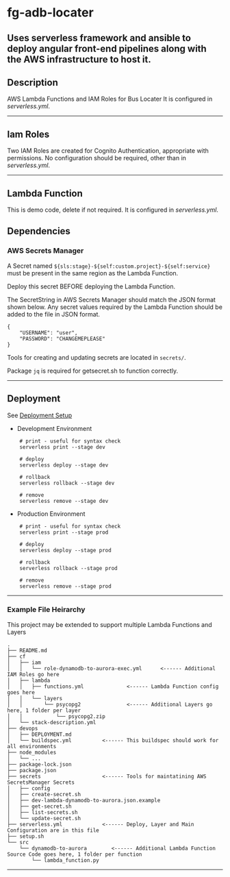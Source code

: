 # fg-adb-locater

Uses serverless framework and ansible to deploy angular front-end pipelines along with the AWS infrastructure to host it.
---

## Description

AWS Lambda Functions and IAM Roles for Bus Locater
It is configured in *serverless.yml*.

---

## Iam Roles

Two IAM Roles are created for Cognito Authentication, appropriate with permissions.
No configuration should be required, other than in *serverless.yml*.

---

## Lambda Function

This is demo code, delete if not required.
It is configured in *serverless.yml*.

## Dependencies

### AWS Secrets Manager

A Secret named `${sls:stage}-${self:custom.project}-${self:service}` must be present in the same region as the Lambda Function.

Deploy this secret BEFORE deploying the Lambda Function.

The SecretString in AWS Secrets Manager should match the JSON format shown below.  Any secret values required by the Lambda Function should be added to the file in JSON format.

    {
        "USERNAME": "user",
        "PASSWORD": "CHANGEMEPLEASE"
    }


Tools for creating and updating secrets are located in `secrets/`.

Package `jq` is required for getsecret.sh to function correctly.

---

## Deployment

See [Deployment Setup](devops/DEPLOYMENT.md)

- Development Environment

```{}
    # print - useful for syntax check
    serverless print --stage dev

    # deploy
    serverless deploy --stage dev

    # rollback
    serverless rollback --stage dev

    # remove
    serverless remove --stage dev
```

- Production Environment

```{}
    # print - useful for syntax check
    serverless print --stage prod

    # deploy
    serverless deploy --stage prod

    # rollback
    serverless rollback --stage prod

    # remove
    serverless remove --stage prod
```

---

### Example File Heirarchy

This project may be extended to support multiple Lambda Functions and Layers

```{}
.
├── README.md
├── cf
│   ├── iam
│   │   └── role-dynamodb-to-aurora-exec.yml      <------ Additional IAM Roles go here
│   ├── lambda
│   │   ├── functions.yml              <------ Lambda Function config goes here
│   │   └── layers
│   │       └── psycopg2               <------ Additional Layers go here, 1 folder per layer
│   │           └── psycopg2.zip
│   └── stack-description.yml
├── devops
│   ├── DEPLOYMENT.md
│   └── buildspec.yml          <------ This buildspec should work for all environments
├── node_modules
│   └── ...
├── package-lock.json
├── package.json
├── secrets                    <------ Tools for maintatining AWS SecretsManager Secrets
│   ├── config
│   ├── create-secret.sh
│   ├── dev-lambda-dynamodb-to-aurora.json.example
│   ├── get-secret.sh
│   ├── list-secrets.sh
│   └── update-secret.sh
├── serverless.yml             <------ Deploy, Layer and Main Configuration are in this file
├── setup.sh
└── src
    └── dynamodb-to-aurora        <------ Additional Lambda Function Source Code goes here, 1 folder per function
        └── lambda_function.py

```

---
